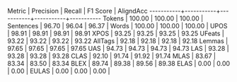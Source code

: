 Metric     | Precision |    Recall |  F1 Score | AligndAcc
-----------+-----------+-----------+-----------+-----------
Tokens     |    100.00 |    100.00 |    100.00 |
Sentences  |     96.70 |     96.04 |     96.37 |
Words      |    100.00 |    100.00 |    100.00 |
UPOS       |     98.91 |     98.91 |     98.91 |     98.91
XPOS       |     93.25 |     93.25 |     93.25 |     93.25
UFeats     |     93.22 |     93.22 |     93.22 |     93.22
AllTags    |     92.18 |     92.18 |     92.18 |     92.18
Lemmas     |     97.65 |     97.65 |     97.65 |     97.65
UAS        |     94.73 |     94.73 |     94.73 |     94.73
LAS        |     93.28 |     93.28 |     93.28 |     93.28
CLAS       |     92.10 |     91.74 |     91.92 |     91.74
MLAS       |     83.67 |     83.34 |     83.50 |     83.34
BLEX       |     89.74 |     89.38 |     89.56 |     89.38
ELAS       |      0.00 |      0.00 |      0.00 |
EULAS      |      0.00 |      0.00 |      0.00 |
